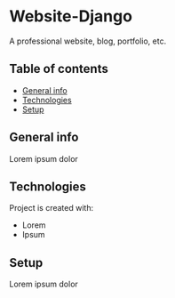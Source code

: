 # Website-Django
A professional website, blog, portfolio, etc.

## Table of contents
* [General info](#general-info)
* [Technologies](#technologies)
* [Setup](#setup)

## General info
Lorem ipsum dolor
	
## Technologies
Project is created with:
*  Lorem
*  Ipsum
	
## Setup
Lorem ipsum dolor